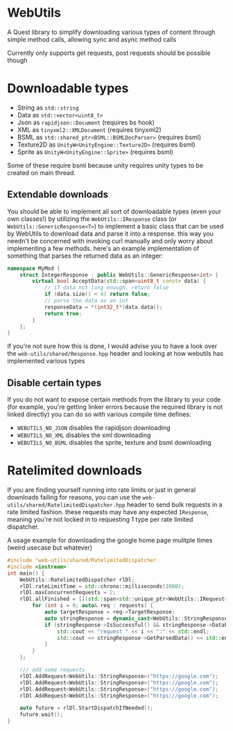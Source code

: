# WebUtils
A Quest library to simplify downloading various types of content through simple method calls, allowing sync and async method calls

Currently only supports get requests, post requests should be possible though

# Downloadable types
 - String as `std::string`
 - Data as `std::vector<uint8_t>`
 - Json as `rapidjson::Document` (requires bs hook)
 - XML as `tinyxml2::XMLDocument` (requires tinyxml2)
 - BSML as `std::shared_ptr<BSML::BSMLDocParser>` (requires bsml)
 - Texture2D as `UnityW<UnityEngine::Texture2D>` (requires bsml)
 - Sprite as `UnityW<UnityEngine::Sprite>` (requires bsml)

Some of these require bsml because unity requires unity types to be created on main thread.

## Extendable downloads
You should be able to implement all sort of downloadable types (even your own classes!) by utilizing the `WebUtils::IResponse` class (or `WebUtils::GenericResponse<T>`) to implement a basic class that can be used by WebUtils to download data and parse it into a response. this way you needn't be concerned with invoking curl manually and only worry about implementing a few methods. here's an example implementation of something that parses the returned data as an integer:

```c++
namespace MyMod {
    struct IntegerResponse : public WebUtils::GenericResponse<int> {
        virtual bool AcceptData(std::span<uint8_t const> data) {
            // if data not long enough, return false
            if (data.size() < 4) return false;
            // parse the data as an int
            responseData = *(int32_t*)data.data();
            return true;
        }
    };
}
```

If you're not sure how this is done, I would advise you to have a look over the `web-utils/shared/Response.hpp` header and looking at how webutils has implemented various types

## Disable certain types
If you do not want to expose certain methods from the library to your code (for example, you're getting linker errors because the required library is not linked directly) you can do so with various compile time defines:

 - `WEBUTILS_NO_JSON` disables the rapidjson downloading
 - `WEBUTILS_NO_XML` disables the xml downloading
 - `WEBUTILS_NO_BSML` disables the sprite, texture and bsml downloading

# Ratelimited downloads
If you are finding yourself running into rate limits or just in general downloads failing for reasons, you can use the `web-utils/shared/RatelimitedDispatcher.hpp` header to send bulk requests in a rate limited fashion. these requests may have any expected `IResponse`, meaning you're not locked in to requesting 1 type per rate limited dispatcher.

A usage example for downloading the google home page mulitple times (weird usecase but whatever)

```c++
#include "web-utils/shared/RatelimitedDispatcher
#include <iostream>
int main() {
    WebUtils::RatelimitedDispatcher rlDl;
    rlDl.rateLimitTime = std::chrono::milliseconds(1000);
    rlDl.maxConcurrentRequests = 2;
    rlDl.allFinished = [](std::span<std::unique_ptr<WebUtils::IRequest> const> requests) {
        for (int i = 0; auto& req : requests) {
            auto targetResponse = req->TargetResponse;
            auto stringResponse = dynamic_cast<WebUtils::StringResponse*>(targetResponse);
            if (stringResponse->IsSuccessful() && stringResponse->DataParsedSuccessful()) {
                std::cout << "request " << i << ":" << std::endl;
                std::cout << stringResponse->GetParsedData() << std::endl;
            }
        }
    };

    /// add some requests
    rlDl.AddRequest<WebUtils::StringResponse>("https://google.com");
    rlDl.AddRequest<WebUtils::StringResponse>("https://google.com");
    rlDl.AddRequest<WebUtils::StringResponse>("https://google.com");
    rlDl.AddRequest<WebUtils::StringResponse>("https://google.com");

    auto future = rlDl.StartDispatchIfNeeded();
    future.wait();
}
```
